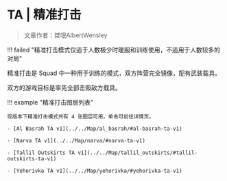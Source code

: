 # TA | 精准打击

> 文章作者：桀氓AlbertWensley

!!! failed "精准打击模式仅适于人数极少时暖服和训练使用，不适用于人数较多的对局"

精准打击是 Squad 中一种用于训练的模式，双方阵营完全镜像，配有武装载具。

双方的游戏目标是率先全部击毁敌方载具。

!!! example "精准打击图层列表"

    现版本下精准打击模式共有 4 张图层可用，单击可前往详情页。

    - [Al Basrah TA v1](../../Map/al_basrah/#al-basrah-ta-v1)
    
    - [Narva TA v1](../../Map/narva/#narva-ta-v1)
    
    - [Tallil Outskirts TA v1](../../Map/tallil_outskirts/#tallil-outskirts-ta-v1)
    
    - [Yehorivka TA v1](../../Map/yehorivka/#yehorivka-ta-v1)
